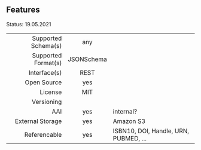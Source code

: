 ## Features

Status: 19.05.2021

|                     |            |          |
| -------------------:| :--------: | :------- |
| Supported Schema(s) |  any       |      |
| Supported Format(s) | JSONSchema |          |
| Interface(s)        | REST       |          |
| Open Source         | yes        |          |
| License             | MIT        |          |
| Versioning          |            |          |
| AAI                 | yes        | internal?      |
| External Storage    | yes        | Amazon S3   |
| Referencable        | yes        | ISBN10, DOI, Handle, URN, PUBMED, ...         |


